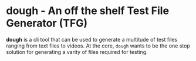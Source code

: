 # dough - An off the shelf Test File Generator (TFG)

**dough** is a cli tool that can be used to generate a multitude of test files ranging from text files to videos. At the core, `dough` wants to be the one stop solution for generating a varity of files required for testing.
